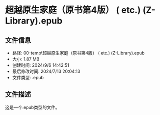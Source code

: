 ﻿# 超越原生家庭（原书第4版） ( etc.) (Z-Library).epub

## 文件信息
- 路径: 00-temp\超越原生家庭（原书第4版） ( etc.) (Z-Library).epub
- 大小: 1.87 MB
- 创建时间: 2024/9/6 14:42:51
- 最后修改时间: 2024/7/13 20:04:13
- 文件类型: .epub

## 文件描述
这是一个.epub类型的文件。

